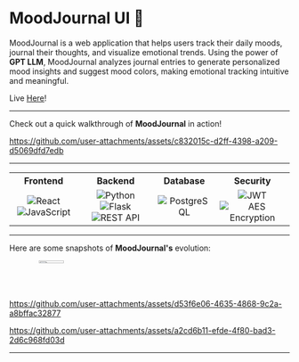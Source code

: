 # MoodJournal UI 🌟  
MoodJournal is a web application that helps users track their daily moods, journal their thoughts, and visualize emotional trends.
Using the power of **GPT LLM**, MoodJournal analyzes journal entries to generate personalized mood insights and suggest mood colors, making emotional tracking intuitive and meaningful.

Live [Here](https://sluong-wf.github.io/moodjournal-ui/)!


---

Check out a quick walkthrough of **MoodJournal** in action!  


https://github.com/user-attachments/assets/c832015c-d2ff-4398-a209-d5069dfd7edb


---

<table align="center">
  <tr>
    <th>Frontend</th>
    <th>Backend</th>
    <th>Database</th>
    <th>Security</th>
  </tr>
  <tr>
    <td align="center">
      <img src="https://img.shields.io/badge/React-61DAFB?style=for-the-badge&logo=react&logoColor=white" alt="React" />
      <img src="https://img.shields.io/badge/JavaScript-F7DF1E?style=for-the-badge&logo=javascript&logoColor=black" alt="JavaScript" />
    </td>
    <td align="center">
      <img src="https://img.shields.io/badge/Python-3776AB?style=for-the-badge&logo=python&logoColor=white" alt="Python" />
      <img src="https://img.shields.io/badge/Flask-000000?style=for-the-badge&logo=flask&logoColor=white" alt="Flask" />
      <img src="https://img.shields.io/badge/REST%20API-02569B?style=for-the-badge&logo=api&logoColor=white" alt="REST API" />
    </td>
    <td align="center">
      <img src="https://img.shields.io/badge/PostgreSQL-4169E1?style=for-the-badge&logo=postgresql&logoColor=white" alt="PostgreSQL" />
    </td>
    <td align="center">
      <img src="https://img.shields.io/badge/JWT-black?style=for-the-badge&logo=jsonwebtokens&logoColor=white" alt="JWT" />
      <img src="https://img.shields.io/badge/AES%20Encryption-00897B?style=for-the-badge&logoColor=white" alt="AES Encryption" />
    </td>
  </tr>
</table>

---

Here are some snapshots of **MoodJournal's** evolution:  

<div align="center" style="display: grid; grid-template-columns: repeat(auto-fit, minmax(200px, 1fr)); gap: 10px;">
  <img src="https://github.com/user-attachments/assets/bf890e98-987e-4253-bcd4-402ebdfa2a7e" alt="UI Iteration 1" width="30%" />
</div>


https://github.com/user-attachments/assets/d53f6e06-4635-4868-9c2a-a8bffac32877


https://github.com/user-attachments/assets/a2cd6b11-efde-4f80-bad3-2d6c968fd03d

---
